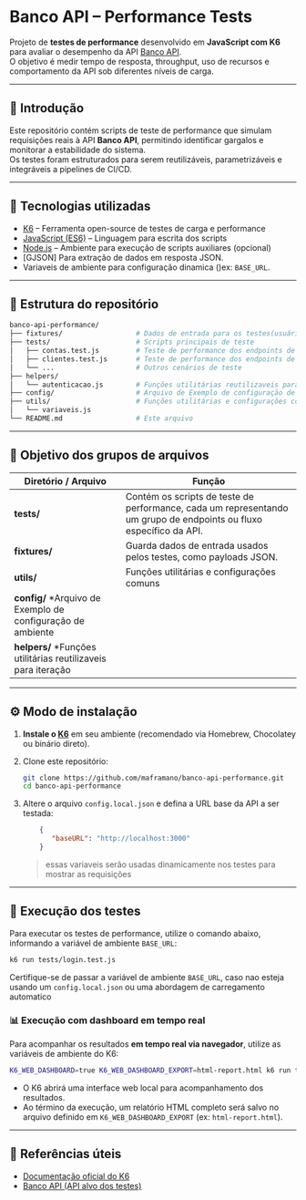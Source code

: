 # Banco API – Performance Tests

Projeto de **testes de performance** desenvolvido em **JavaScript com K6** para avaliar o desempenho da API [Banco API](https://github.com/juliodelimas/banco-api).  
O objetivo é medir tempo de resposta, throughput, uso de recursos e comportamento da API sob diferentes níveis de carga.

---

## 📖 Introdução

Este repositório contém scripts de teste de performance que simulam requisições reais à API **Banco API**, permitindo identificar gargalos e monitorar a estabilidade do sistema.  
Os testes foram estruturados para serem reutilizáveis, parametrizáveis e integráveis a pipelines de CI/CD.

---

## 🧰 Tecnologias utilizadas

- [K6](https://k6.io/docs/) – Ferramenta open-source de testes de carga e performance  
- [JavaScript (ES6)](https://developer.mozilla.org/pt-BR/docs/Web/JavaScript) – Linguagem para escrita dos scripts  
- [Node.js](https://nodejs.org/en/) – Ambiente para execução de scripts auxiliares (opcional)  
- [GJSON] Para extração de dados em resposta JSON.
- Variaveis de ambiente para configuração dinamica ()ex: `BASE_URL`.

---

## 📂 Estrutura do repositório

```bash
banco-api-performance/
├── fixtures/                  # Dados de entrada para os testes(usuários, payloads)
├── tests/                     # Scripts principais de teste
│   ├── contas.test.js         # Teste de performance dos endpoints de contas
│   ├── clientes.test.js       # Teste de performance dos endpoints de clientes
│   └── ...                    # Outros cenários de teste
├── helpers/                    
│   └── autenticacao.js        # Funções utilitárias reutilizaveis para iteração com a API
├── config/                    # Arquivo de Exemplo de configuração de ambiente
├── utils/                     # Funções utilitárias e configurações comuns
│   └── variaveis.js
└── README.md                  # Este arquivo
```

---

## 🎯 Objetivo dos grupos de arquivos

| Diretório / Arquivo | Função |
|---------------------|--------|
| **tests/** | Contém os scripts de teste de performance, cada um representando um grupo de endpoints ou fluxo específico da API. |
| **fixtures/** | Guarda dados de entrada usados pelos testes, como payloads JSON. |
| **utils/** | Funções utilitárias e configurações comuns |
| **config/** *Arquivo de Exemplo de configuração de ambiente |
| **helpers/** *Funções utilitárias reutilizaveis para iteração |

---

## ⚙️ Modo de instalação

1. **Instale o [K6](https://k6.io/docs/getting-started/installation/)** em seu ambiente (recomendado via Homebrew, Chocolatey ou binário direto).  
2. Clone este repositório:

   ```bash
   git clone https://github.com/maframano/banco-api-performance.git
   cd banco-api-performance
   ```

3. Altere o arquivo `config.local.json` e defina a URL base da API a ser
testada:

   ```json
       {
          "baseURL": "http://localhost:3000"
       }
   ```

   > essas variaveis serão usadas dinamicamente nos testes para mostrar as requisições

---

## 🚀 Execução dos testes

Para executar os testes de performance, utilize o comando abaixo, informando a variável de ambiente `BASE_URL`:

```bash
k6 run tests/login.test.js
```
Certifique-se de passar a variável de ambiente `BASE_URL`, caso nao esteja usando um `config.local.json` ou uma abordagem de carregamento automatico
### 📊 Execução com dashboard em tempo real

Para acompanhar os resultados **em tempo real via navegador**, utilize as variáveis de ambiente do K6:

```bash
K6_WEB_DASHBOARD=true K6_WEB_DASHBOARD_EXPORT=html-report.html k6 run tests/contas.test.js -e BASE_URL=http://localhost:3000 
```

- O K6 abrirá uma interface web local para acompanhamento dos resultados.  
- Ao término da execução, um relatório HTML completo será salvo no arquivo definido em `K6_WEB_DASHBOARD_EXPORT` (ex: `html-report.html`).

---

## 🔗 Referências úteis

- [Documentação oficial do K6](https://k6.io/docs/)  
- [Banco API (API alvo dos testes)](https://github.com/juliodelimas/banco-api)  
